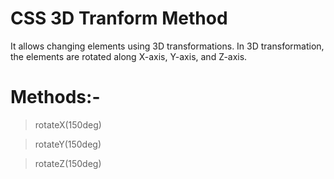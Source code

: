 # CSS 3D Tranform Method
It allows changing elements using 3D transformations. In 3D transformation, the elements are rotated along X-axis, Y-axis, and Z-axis.

# Methods:-

> rotateX(150deg)

> rotateY(150deg)

> rotateZ(150deg)

